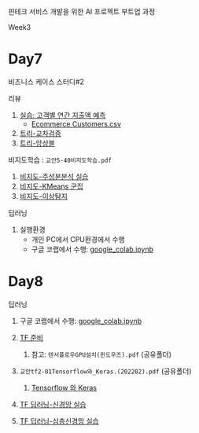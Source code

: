 핀테크 서비스 개발을 위한 AI 프로젝트 부트업 과정

Week3

# Day7

비즈니스 케이스 스터디#2

리뷰
1. [실습: 고객별 연간 지출액 예측](notebooks/고객데이터분석-고객별연간지출액예측(회귀).ipynb)
      - [Ecommerce Customers.csv](data/Ecommerce%20Customers.csv)
2. [트리-교차검증](notebooks/4-03교차검증_그리드서치.ipynb)
3. [트리-앙상블](notebooks/4-04앙상블.ipynb)


비지도학습 : `교안5-40비지도학습.pdf`

1. [비지도-주성분분석 실습](notebooks/5-03비지도-주성분분석-교차.ipynb)
1. [비지도-KMeans 군집](notebooks/5-04비지도-군집(KMeans).ipynb)
1. [비지도-이상탐지](notebooks/5-05비지도-이상탐지.ipynb)

딥러닝

1. 실행환경
   - 개인 PC에서 CPU환경에서 수행
   - 구글 코랩에서 수행: [google_colab.ipynb](notebooks/google_colab.ipynb)

# Day8
딥러닝

1. 구글 코랩에서 수행: [google_colab.ipynb](notebooks/google_colab.ipynb)

2. [TF 준비](notebooks/50-00TensorFlow준비.ipynb)
   1. 참고: `텐서플로우GPU설치(윈도우즈).pdf` (공유폴더)
3. `교안tf2-01Tensorflow와_Keras.(202202).pdf` (공유폴더)
   1. [Tensorflow 와 Keras](notebooks/50-01Tenorflow_Keras.ipynb)
4. [TF 딥러닝-신경망 실습](notebooks/50-01Tenorflow_Keras2_인공신경망.ipynb)
5. [TF 딥러닝-심층신경망 실습](notebooks/50-01Tenorflow_Keras3_심층신경망.ipynb)